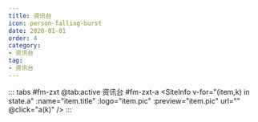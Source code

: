 ```yaml
---
title: 资讯台
icon: person-falling-burst
date: 2020-01-01
order: 4
category:
- 资讯台
tag:
- 资讯台
---
```


<VidStack :src="state.src" />

::: tabs #fm-zxt
@tab:active 资讯台 #fm-zxt-a
<SiteInfo v-for="(item,k) in state.a" :name="item.title" :logo="item.pic" :preview="item.pic" url="" @click="a(k)" />
:::

<script setup>
  import { useStorage } from '@vueuse/core'
  import { onMounted, ref } from "vue";

  const state = useStorage(
    "fm-zxt",
    {
      src: "",
      a: []
    }
  )
  onMounted(async () => {
    await a(0)
  });

  const a = async (k) => {
    const { Data } = await (await fetch("https://cfss.cc/fm/qt.php?fm=433")).json();
    state.value.a = Data.map((res) => {
      return {
        title: res.title,
        src: res.url,
        pic: res.pic,
        desc: res.author
      }
    })
    state.value.src = Data[k].url
  }

</script>
